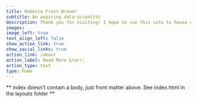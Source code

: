 ```yaml
---
title: Rebecca Frost-Brewer
subtitle: An aspiring data-scientist
description: Thank you for visiting! I hope to use this site to house examples of my work as I teach myself R and Python, on my way to becoming a data scientist.
images: 
image_left: true
text_align_left: false
show_action_link: true
show_social_links: true
action_link: /about
action_label: Read More &rarr;
action_type: text
type: home
---
```


** index doesn't contain a body, just front matter above.
See index.html in the layouts folder **
